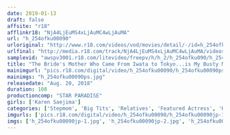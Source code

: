 ```yaml
---
date: 2019-01-13
draft: false
affsite: "r18"
afflinkr18: "NjA4LjEuMS4xLjAuMC4wLjAuMA"
url: "h_254ofku00090"
urloriginal: "http://www.r18.com/videos/vod/movies/detail/-/id=h_254ofku00090"
urlfinal: "http://media.r18.com/track/NjA4LjEuMS4xLjAuMC4wLjAuMA/videos/vod/movies/detail/-/id=h_254ofku00090"
samplevid: "awspv3001.r18.com/litevideo/freepv/h/h_2/h_254ofku090/h_254ofku090_dmb_w.mp4"
title: "The Bride's Mother Who Came From Iwata to Tokyo...is My Busty Mother-in-law Karen Saejima, 44"
mainimgurl: "pics.r18.com/digital/video/h_254ofku00090/h_254ofku00090ps.jpg"
mainimgs: "h_254ofku00090ps.jpg"
releasedate: "Aug. 20, 2018"
duration: 108
productioncomp: "STAR PARADISE"
girls: ['Karen Saejima']
categories: ['Stepmom', 'Big Tits', 'Relatives', 'Featured Actress', 'Hi-Def']
imgurls: ['pics.r18.com/digital/video/h_254ofku00090/h_254ofku00090jp-1.jpg', 'pics.r18.com/digital/video/h_254ofku00090/h_254ofku00090jp-2.jpg', 'pics.r18.com/digital/video/h_254ofku00090/h_254ofku00090jp-3.jpg', 'pics.r18.com/digital/video/h_254ofku00090/h_254ofku00090jp-4.jpg', 'pics.r18.com/digital/video/h_254ofku00090/h_254ofku00090jp-5.jpg', 'pics.r18.com/digital/video/h_254ofku00090/h_254ofku00090jp-6.jpg', 'pics.r18.com/digital/video/h_254ofku00090/h_254ofku00090jp-7.jpg', 'pics.r18.com/digital/video/h_254ofku00090/h_254ofku00090jp-8.jpg', 'pics.r18.com/digital/video/h_254ofku00090/h_254ofku00090jp-9.jpg', 'pics.r18.com/digital/video/h_254ofku00090/h_254ofku00090jp-10.jpg', 'pics.r18.com/digital/video/h_254ofku00090/h_254ofku00090jp-11.jpg', 'pics.r18.com/digital/video/h_254ofku00090/h_254ofku00090jp-12.jpg', 'pics.r18.com/digital/video/h_254ofku00090/h_254ofku00090jp-13.jpg', 'pics.r18.com/digital/video/h_254ofku00090/h_254ofku00090jp-14.jpg', 'pics.r18.com/digital/video/h_254ofku00090/h_254ofku00090jp-15.jpg', 'pics.r18.com/digital/video/h_254ofku00090/h_254ofku00090jp-16.jpg', 'pics.r18.com/digital/video/h_254ofku00090/h_254ofku00090jp-17.jpg', 'pics.r18.com/digital/video/h_254ofku00090/h_254ofku00090jp-18.jpg', 'pics.r18.com/digital/video/h_254ofku00090/h_254ofku00090jp-19.jpg', 'pics.r18.com/digital/video/h_254ofku00090/h_254ofku00090jp-20.jpg']
imgs: ['h_254ofku00090jp-1.jpg', 'h_254ofku00090jp-2.jpg', 'h_254ofku00090jp-3.jpg', 'h_254ofku00090jp-4.jpg', 'h_254ofku00090jp-5.jpg', 'h_254ofku00090jp-6.jpg', 'h_254ofku00090jp-7.jpg', 'h_254ofku00090jp-8.jpg', 'h_254ofku00090jp-9.jpg', 'h_254ofku00090jp-10.jpg', 'h_254ofku00090jp-11.jpg', 'h_254ofku00090jp-12.jpg', 'h_254ofku00090jp-13.jpg', 'h_254ofku00090jp-14.jpg', 'h_254ofku00090jp-15.jpg', 'h_254ofku00090jp-16.jpg', 'h_254ofku00090jp-17.jpg', 'h_254ofku00090jp-18.jpg', 'h_254ofku00090jp-19.jpg', 'h_254ofku00090jp-20.jpg']
---
```

